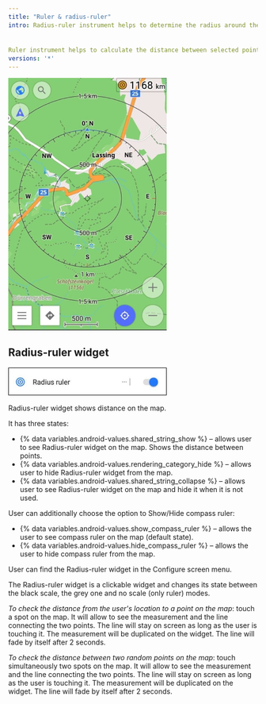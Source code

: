 ```yaml
---
title: "Ruler & radius-ruler"
intro: Radius-ruler instrument helps to determine the radius around the selected point on the map via  displaying distance-circles on the map.<br>


Ruler instrument helps to calculate the distance between selected points to find the shortest distance. <br>
versions: '*'
---
```

![Radius-ruler screen](/assets/images/docs/widgets/radius_ruler_screen.png)


## Radius-ruler widget
![Radius-ruler widget](/assets/images/docs/widgets/radius_ruler_widget.png)

Radius-ruler widget  shows distance on the map. <br>

It has three states: <br>
* {% data variables.android-values.shared_string_show %} – allows user to see Radius-ruler widget on the map. Shows the distance between points.  <br>
* {% data variables.android-values.rendering_category_hide %} – allows user to hide Radius-ruler widget from the map. <br>
* {% data variables.android-values.shared_string_collapse %} –  allows user to see Radius-ruler widget on the map and hide it when it is not used.  <br>

User can additionally choose the option to Show/Hide compass ruler: <br>
* {% data variables.android-values.show_compass_ruler %} – allows the user to see compass ruler on the map (default state). <br>  
* {% data variables.android-values.hide_compass_ruler %} – allows the user to hide compass ruler from the map.  <br>


User can find the Radius-ruler widget in the Configure screen menu. <br>

The Radius-ruler widget is a clickable widget and changes its state between the black scale, the grey one and no scale (only ruler) modes. <br>

*_To check the distance from the user's location to a point on the map_*: touch a spot on the map. It will allow to see the measurement and the line connecting the two points. The line will stay on screen as long as the user is touching it. The measurement will be duplicated on the widget. The line will fade by itself after 2 seconds. <br>

*_To check the distance between two random points on the map_*: touch simultaneously two spots on the map. It will allow to see the measurement and the line connecting the two points. The line will stay on screen as long as the user is touching it. The measurement will be duplicated on the widget. The line will fade by itself after 2 seconds. <br>
<!--
intro: "Radius-ruler is an instrument that helps to find the radius around a point on the map. It can also display distance-circles on the map, being an excellent tool to find out the circumference of some area. <br>
<br>
Ruler helps to calculate the distance between selected points to find the shortest way and save time and energy."

## Use cases

- Field area measure
- Boat trip calculation
- Trekking, walking, hiking.

## How to use it
<b>To use the Ruler for Android:</b> go to the {% data variables.android-values.map_widget_config %} menu and enable {% data variables.android-values.radius_ruler_item %} (Right panel). After you enable it, you'll see the circles showing distance on the map. You will also be able to check the distance from your current location to the map center on the widget above.

<b><i>To check the distance from your location to a point on the map:</i></b> touch a spot on the map. You'll see the measurement and the line connecting the two points. The line will stay on screen as long as you are touching it.

<b><i>To check the distance between two random points:</i></b> touch them simultaneously and see the information in the same widget. The line will fade by itself after 2 seconds.

<b>To use the Ruler fo iOS:</b> follow to Configure screen-> Radius ruler (Right panel), enable it. You'll see the circles showing distance on the map. You will also be able to check the distance from your current location to the map center on the widget above.

<b><i>To check the distance from your location to a point on the map:</i></b> touch a spot on the map. You'll see the measurement and the line connecting the two points. The line will stay on screen as long as you are touching it.

<b><i>To check the distance between two random points:</i></b> touch them simultaneously and see the information in the same widget. The line will fade by itself after 2 seconds.

## How to configure it

<b>On your Androind device:</b> Press the widget to select one of three modes - the black scale, the gray one, or no scale (only ruler).

You can also adjust this setting and the way the widget looks in
{% data variables.product.android_button_seq %} {% data variables.android-values.shared_string_menu %} → {% data variables.android-values.map_widget_config %} → {% data variables.android-values.map_widget_right %} → {% data variables.android-values.radius_ruler_item %}


<b>On your iOS device:</b> Press the widget to select one of three modes - the black scale, the white one, or no scale (only ruler).
You can show or hide Compass Ruler: menu -> Configure screen -> Radius ruler -> Settings (Show or Hide compass ruler).-->
